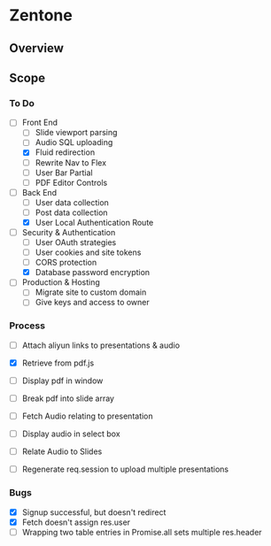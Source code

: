 # Zentone

## Overview

## Scope

### To Do
- [ ] Front End
  - [ ] Slide viewport parsing
  - [ ] Audio SQL uploading
  - [x] Fluid redirection
  - [ ] Rewrite Nav to Flex
  - [ ] User Bar Partial
  - [ ] PDF Editor Controls

- [ ] Back End
  - [ ] User data collection
  - [ ] Post data collection
  - [x] User Local Authentication Route

- [ ] Security & Authentication
  - [ ] User OAuth strategies
  - [ ] User cookies and site tokens
  - [ ] CORS protection
  - [x] Database password encryption

- [ ] Production & Hosting
  - [ ] Migrate site to custom domain
  - [ ] Give keys and access to owner

### Process
- [ ] Attach aliyun links to presentations & audio
- [X] Retrieve from pdf.js
- [ ] Display pdf in window
- [ ] Break pdf into slide array
- [ ] Fetch Audio relating to presentation
- [ ] Display audio in select box
- [ ] Relate Audio to Slides
- [ ] Regenerate req.session to upload multiple presentations


### Bugs
- [x] Signup successful, but doesn't redirect
- [x] Fetch doesn't assign res.user
- [ ] Wrapping two table entries in Promise.all sets multiple res.header
